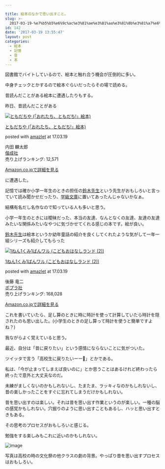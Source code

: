 ```yaml
---

title: 絵本のなかで思い出すこと。
slug: >-
  2017-03-19-%e7%b5%b5%e6%9c%ac%e3%81%ae%e3%81%aa%e3%81%8b%e3%81%a7%e6%80%9d%e3%81%84%e5%87%ba%e3%81%99%e3%81%93%e3%81%a8-remembering-in-the-p
id: 142
date: '2017-03-19 13:55:47'
layout: post
categories:
  - 絵本
  - 記憶
  - 昔
  - 本
---
```


図書館でバイトしているので、絵本と触れ合う機会が圧倒的に多い。

中身チェックとかするので絵本ぐらいだったらその場で読める。

昔読んだことがある絵本に遭遇したりもする。

昨日、昔読んだことがある



 [![ともだちや (「おれたち、ともだち!」絵本)](https://cdn-ak.f.st-hatena.com/images/fotolife/p/peipeipe/20190630/20190630172604.jpg)](http://www.amazon.co.jp/exec/obidos/ASIN/4032048908/peipeipe-22/ref=nosim/) 



[ともだちや (「おれたち、ともだち!」絵本)](http://www.amazon.co.jp/exec/obidos/ASIN/4032048908/peipeipe-22/ref=nosim/)

posted with [amazlet](http://www.amazlet.com/ "amazlet") at 17.03.19



内田 麟太郎  
[偕成社](http://d.hatena.ne.jp/keyword/%D0%F3%C0%AE%BC%D2)  
売り上げランキング: 12,571  




[Amazon.co.jpで詳細を見る](http://www.amazon.co.jp/exec/obidos/ASIN/4032048908/peipeipe-22/ref=nosim/)







に遭遇した。

記憶では確か小学一年生のときの担任の[鈴木先生](http://d.hatena.ne.jp/keyword/%CE%EB%CC%DA%C0%E8%C0%B8)という先生がおもしろいと言っていて読み聞かせだったり、[学級文庫](http://d.hatena.ne.jp/keyword/%B3%D8%B5%E9%CA%B8%B8%CB)に置いてあったんじゃないかなぁ。

結構有名だし名作なので知っている人も多いと思う。

小学一年生のときには曖昧だった、本当の友達、なんとなくの友達、友達の友達みたいな関係みたいなやつに気づかせてくれる感じの本です。絵が良い。

[鈴木先生](http://d.hatena.ne.jp/keyword/%CE%EB%CC%DA%C0%E8%C0%B8)は絵本というか幼年童話の紹介を良くしてくれたような気がして一年一組シリーズも紹介してもらった



 [![1ねん1くみ1ばんワル (こどもおはなしランド (2))](https://cdn-ak.f.st-hatena.com/images/fotolife/p/peipeipe/20190630/20190630172233.jpg)](http://www.amazon.co.jp/exec/obidos/ASIN/4591015440/peipeipe-22/ref=nosim/) 



[1ねん1くみ1ばんワル (こどもおはなしランド (2))](http://www.amazon.co.jp/exec/obidos/ASIN/4591015440/peipeipe-22/ref=nosim/)

posted with [amazlet](http://www.amazlet.com/ "amazlet") at 17.03.19



後藤 竜二  
[ポプラ社](http://d.hatena.ne.jp/keyword/%A5%DD%A5%D7%A5%E9%BC%D2)  
売り上げランキング: 168,028  




[Amazon.co.jpで詳細を見る](http://www.amazon.co.jp/exec/obidos/ASIN/4591015440/peipeipe-22/ref=nosim/)







これを書いていたら、足し算のときに時に時計を使って計算していたら時計を隠されたのも思い出した。(小学生のときの足し算って時計を使うと簡単ですよね？)  

我ながらよく覚えていると思う。

最近、自分は「昔に戻りたい」という感情にならないことに気がついた。

ツイッタで言う「高校生に戻りたいーー👨」とかである。

私は、「今が止まってしまえば良いのに」とか思うことはあるけれど終わったら終ったで意外と大丈夫なのだ。

未練がましくないのかもしれないし、たまたま、ラッキィなのかもしれないし、昔の楽しかったことをすぐに忘れてしまうだけかもしれない。

昔を思い出すのは楽しい。それは昔を思い出す作業というのが楽しい。一種の脳の感覚かもしれない。穴掘りのように思い出すこともあるし、ハッと思い出すときもある。

その思考のプロセスがおもしろいと感じる。

勉強をする楽しみもこれに近いのかもしれない。

![image](https://cdn-ak.f.st-hatena.com/images/fotolife/p/peipeipe/20190630/20190630171156.jpg)

写真は高校の時の文化祭の他クラスの劇の背景。やっぱり昔を思い出すプロセスはおもしろい。